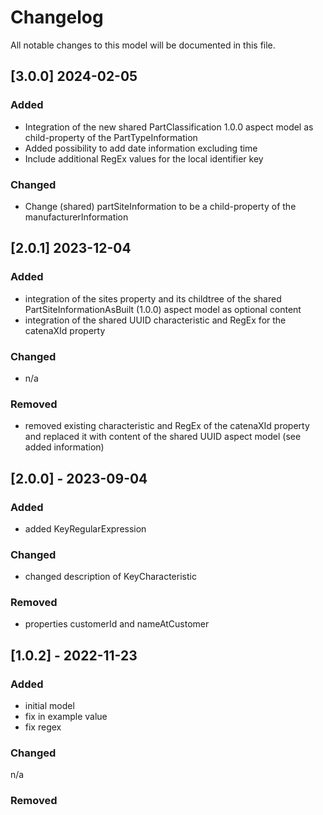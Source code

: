 # Changelog
All notable changes to this model will be documented in this file.

## [3.0.0] 2024-02-05
### Added
- Integration of the new shared PartClassification 1.0.0 aspect model as child-property of the PartTypeInformation
- Added possibility to add date information excluding time
- Include additional RegEx values for the local identifier key

### Changed
- Change (shared) partSiteInformation to be a child-property of the manufacturerInformation

## [2.0.1] 2023-12-04
### Added
- integration of the sites property and its childtree of the shared PartSiteInformationAsBuilt (1.0.0) aspect model as optional content
- integration of the shared UUID characteristic and RegEx for the catenaXId property

### Changed
- n/a

### Removed
- removed existing characteristic and RegEx of the catenaXId property and replaced it with content of the shared UUID aspect model (see added information)

## [2.0.0] - 2023-09-04
### Added
- added KeyRegularExpression

### Changed
- changed description of KeyCharacteristic

### Removed
- properties customerId and nameAtCustomer

## [1.0.2] - 2022-11-23
### Added
- initial model
- fix in example value
- fix regex

### Changed
n/a

### Removed

